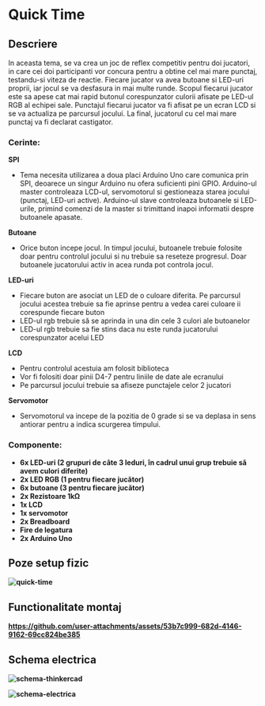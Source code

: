# Quick Time

## Descriere

In aceasta tema, se va crea un joc de reflex competitiv pentru doi jucatori, in care cei doi participanti vor concura pentru a obtine cel mai mare punctaj, testandu-si viteza de reactie. Fiecare jucator va avea butoane si LED-uri proprii, iar jocul se va desfasura in mai multe runde. Scopul fiecarui jucator este sa apese cat mai rapid butonul corespunzator culorii afisate pe LED-ul RGB al echipei sale. Punctajul fiecarui jucator va fi afisat pe un ecran LCD si se va actualiza pe parcursul jocului. La final, jucatorul cu cel mai mare punctaj va fi declarat castigator.

### Cerinte: 

**SPI**<br>
- Tema necesita utilizarea a doua placi Arduino Uno care comunica prin SPI, deoarece un singur Arduino nu ofera suficienti pini GPIO. Arduino-ul master controleaza LCD-ul, servomotorul si gestioneaza starea jocului (punctaj, LED-uri active). Arduino-ul slave controleaza butoanele si LED-urile, primind comenzi de la master si trimittand inapoi informatii despre butoanele apasate.

**Butoane**<br>
- Orice buton incepe jocul. In timpul jocului, butoanele trebuie folosite doar pentru controlul jocului si nu trebuie sa reseteze progresul. Doar butoanele jucatorului activ in acea runda pot controla jocul.

**LED-uri**<br>
- Fiecare buton are asociat un LED de o culoare diferita. Pe parcursul jocului acestea trebuie sa fie aprinse pentru a vedea carei culoare ii corespunde fiecare buton
- LED-ul rgb trebuie să se aprinda in una din cele 3 culori ale butoanelor
- LED-ul rgb trebuie sa fie stins daca nu este runda jucatorului corespunzator acelui LED

**LCD**<br>
- Pentru controlul acestuia am folosit biblioteca <LiquidCrystal>
- Vor fi folositi doar pinii D4-7 pentru liniile de date ale ecranului
- Pe parcursul jocului trebuie sa afiseze punctajele celor 2 jucatori

**Servomotor**<br>
- Servomotorul va incepe de la pozitia de 0 grade si se va deplasa in sens antiorar pentru a indica scurgerea timpului.

### Componente:

- **<b>6x LED-uri (2 grupuri de câte 3 leduri, în cadrul unui grup trebuie să avem culori diferite)<b>** 
- **<b>2x LED RGB (1 pentru fiecare jucător)<b>** 
- **<b>6x butoane (3 pentru fiecare jucător)<b>**
- **<b>2x Rezistoare 1kΩ<b>**
- **<b>1x LCD<b>**
- **<b>1x servomotor<b>**
- **<b>2x Breadboard<b>**
- **<b>Fire de legatura<b>**
- **<b>2x Arduino Uno<b>**

## Poze setup fizic

![quick-time](https://github.com/user-attachments/assets/920b41d1-b69e-466a-8230-6e03d6441481)

## Functionalitate montaj

https://github.com/user-attachments/assets/53b7c999-682d-4146-9162-69cc824be385

## Schema electrica

![schema-thinkercad](https://github.com/user-attachments/assets/15ceb907-4629-4bbc-bbb2-40efc1c4392e)

![schema-electrica](https://github.com/user-attachments/assets/27bee766-50d9-4251-b0f6-993c28f64503)



